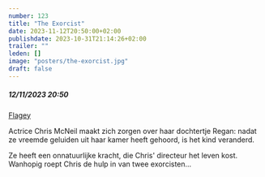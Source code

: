 ```yaml
---
number: 123
title: "The Exorcist"
date: 2023-11-12T20:50:00+02:00
publishdate: 2023-10-31T21:14:26+02:00
trailer: ""
leden: []
image: "posters/the-exorcist.jpg"
draft: false
---
```


##### 12/11/2023 20:50

[Flagey](https://www.flagey.be/nl/activity/10755-the-exorcist-extended-director-s-cut-william-friedkin)

Actrice Chris McNeil maakt zich zorgen over haar dochtertje
Regan: nadat ze vreemde geluiden uit haar kamer heeft gehoord,
is het kind veranderd.
<!--more-->
Ze heeft een onnatuurlijke kracht,
die Chris' directeur het leven kost.
Wanhopig roept Chris de hulp in van twee exorcisten...
